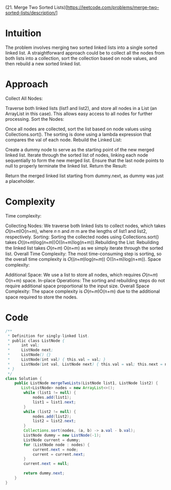 (21. Merge Two Sorted Lists)[https://leetcode.com/problems/merge-two-sorted-lists/description/]

# Intuition
<!-- Describe your first thoughts on how to solve this problem. -->
The problem involves merging two sorted linked lists into a single sorted linked list. A straightforward approach could be to collect all the nodes from both lists into a collection, sort the collection based on node values, and then rebuild a new sorted linked list.

# Approach
<!-- Describe your approach to solving the problem. -->
Collect All Nodes:

Traverse both linked lists (list1 and list2), and store all nodes in a List (an ArrayList in this case). This allows easy access to all nodes for further processing.
Sort the Nodes:

Once all nodes are collected, sort the list based on node values using Collections.sort(). The sorting is done using a lambda expression that compares the val of each node.
Rebuild the Linked List:

Create a dummy node to serve as the starting point of the new merged linked list.
Iterate through the sorted list of nodes, linking each node sequentially to form the new merged list.
Ensure that the last node points to null to properly terminate the linked list.
Return the Result:

Return the merged linked list starting from dummy.next, as dummy was just a placeholder.
# Complexity
Time complexity:

<!-- Add your time complexity here, e.g. $$O(n)$$ -->
Collecting Nodes: We traverse both linked lists to collect nodes, which takes 𝑂(𝑛+𝑚)O(n+m), where 𝑛 n and 𝑚 m are the lengths of list1 and list2, respectively.
Sorting: Sorting the collected nodes using Collections.sort() takes 𝑂((𝑛+𝑚)log⁡(𝑛+𝑚))O((n+m)log(n+m)).Rebuilding the List: Rebuilding the linked list takes 𝑂(𝑛+𝑚) O(n+m) as we simply iterate through the sorted list.
Overall Time Complexity: The most time-consuming step is sorting, so the overall time complexity is 𝑂((𝑛+𝑚)log(𝑛+𝑚)) O((n+m)log(n+m)).
Space complexity:

<!-- Add your space complexity here, e.g. $$O(n)$$ -->
Additional Space: We use a list to store all nodes, which requires 𝑂(𝑛+𝑚) O(n+m) space.
In-place Operations: The sorting and rebuilding steps do not require additional space proportional to the input size.
Overall Space Complexity: The space complexity is 𝑂(𝑛+𝑚)O(n+m) due to the additional space required to store the nodes.

# Code
```java []
/**
 * Definition for singly-linked list.
 * public class ListNode {
 *     int val;
 *     ListNode next;
 *     ListNode() {}
 *     ListNode(int val) { this.val = val; }
 *     ListNode(int val, ListNode next) { this.val = val; this.next = next; }
 * }
 */
class Solution {
    public ListNode mergeTwoLists(ListNode list1, ListNode list2) {
       List<ListNode> nodes = new ArrayList<>();
        while (list1 != null) {
            nodes.add(list1);
            list1 = list1.next;
        }
        while (list2 != null) {
            nodes.add(list2);
            list2 = list2.next;
        }
        Collections.sort(nodes, (a, b) -> a.val - b.val);
        ListNode dummy = new ListNode(-1);
        ListNode current = dummy;
        for (ListNode node : nodes) {
            current.next = node;
            current = current.next;
        }
        current.next = null;
        
        return dummy.next;
    }
}
```
